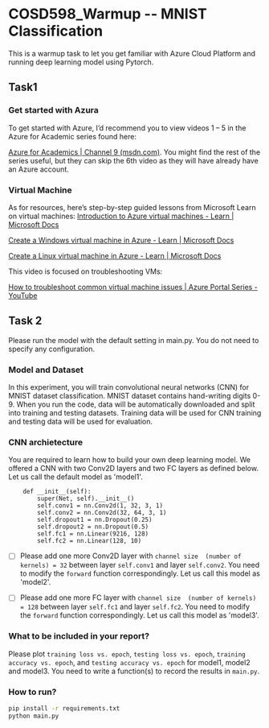 # COSD598_Warmup -- MNIST Classification
This is a warmup task to let you get familiar with Azure Cloud Platform and running deep learning model using Pytorch.

## Task1

### Get started with Azura

To get started with Azure, I’d recommend you to view videos 1 – 5 in the Azure for Academic series found here:

<a href="https://channel9.msdn.com/Series/Azure-for-Academics">Azure for Academics | Channel 9 (msdn.com)</a>. You might find the rest of the series useful, but they can skip the 6th video as they will have already have an Azure account.

### Virtual Machine

As for resources, here’s step-by-step guided lessons from Microsoft Learn on virtual machines:
<a href="https://docs.microsoft.com/en-us/learn/modules/intro-to-azure-virtual-machines/">Introduction to Azure virtual machines - Learn | Microsoft Docs</a>

<a href="https://docs.microsoft.com/en-us/learn/modules/create-windows-virtual-machine-in-azure/">Create a Windows virtual machine in Azure - Learn | Microsoft Docs</a>

<a href="https://docs.microsoft.com/en-us/learn/modules/create-linux-virtual-machine-in-azure/">Create a Linux virtual machine in Azure - Learn | Microsoft Docs</a>
 
This video is focused on troubleshooting VMs: 

<a href="https://www.youtube.com/watch?v=MAJrN-2IPY8">How to troubleshoot common virtual machine issues | Azure Portal Series - YouTube</a>

## Task 2
Please run the model with the default setting in main.py. You do not need to specify any configuration. 

### Model and Dataset

In this experiment, you will train convolutional neural networks (CNN) for MNIST dataset classification. MNIST dataset contains hand-writing digits 0-9. When you run the code, data will be automatically downloaded and split into training and testing datasets. Training data will be used for CNN training and testing data will be used for evaluation. 

### CNN archietecture

You are required to learn how to build your own deep learning model. We offered a CNN with two Conv2D layers and two FC layers as defined below. Let us call the default model as 'model1'.
```
    def __init__(self):
        super(Net, self).__init__()
        self.conv1 = nn.Conv2d(1, 32, 3, 1)
        self.conv2 = nn.Conv2d(32, 64, 3, 1)
        self.dropout1 = nn.Dropout(0.25)
        self.dropout2 = nn.Dropout(0.5)
        self.fc1 = nn.Linear(9216, 128)
        self.fc2 = nn.Linear(128, 10)
```
- [ ] Please add one more Conv2D layer with `channel size  (number of kernels) = 32` between layer `self.conv1` and layer `self.conv2`. You need to modify the `forward` function correspondingly. Let us call this model as 'model2'.
- [ ] Please add one more FC layer with `channel size  (number of kernels) = 128` between layer `self.fc1` and layer `self.fc2`. You need to modify the `forward` function correspondingly. Let us call this model as 'model3'.


### What to be included in your report?
Please plot `training loss vs. epoch`, `testing loss vs. epoch`, `training accuracy vs. epoch`, and `testing accuracy vs. epoch` for model1, model2 and model3. You need to write a function(s) to record the results in `main.py`.

### How to run?
```bash
pip install -r requirements.txt
python main.py
```
